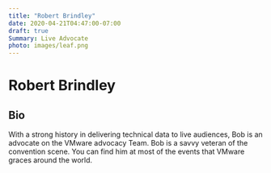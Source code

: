 ```yaml
---
title: "Robert Brindley"
date: 2020-04-21T04:47:00-07:00
draft: true
Summary: Live Advocate
photo: images/leaf.png
---
```

# Robert Brindley

## Bio

With a strong history in delivering technical data to live audiences, Bob is an advocate on the VMware advocacy Team.  Bob is a savvy veteran of the convention scene.  You can find him at most of the events that VMware graces around the world.
